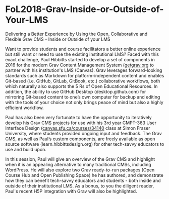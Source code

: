 # FoL2018-Grav-Inside-or-Outside-of-Your-LMS
Delivering a Better Experience by Using the Open, Collaborative and Flexible Grav CMS – Inside or Outside of your LMS

Want to provide students and course facilitators a better online experience but still want or need to use the existing institutional LMS? Faced with this exact challenge, Paul Hibbitts started to develop a set of components in 2016 for the modern Grav Content Management System ([getgrav.org](https://getgrav.org/) to partner with his institution's LMS (Canvas). Grav leverages forward-looking standards such as Markdown for platform-independent content and enables Git-based (i.e. GitHub, GitLab, GitBook, etc.) collaborative workflows, both which naturally also supports the 5 Rs of Open Educational Resources. In addition, the ability to use GitHub Desktop (desktop.github.com) for mirroring Git-based content to one’s own computer for backup and editing with the tools of your choice not only brings peace of mind but also a highly efficient workflow.

Paul has also been very fortunate to have the opportunity to iteratively develop his Grav CMS projects for use with his 3rd year CMPT-363 User Interface Design ([canvas.sfu.ca/courses/34140](https://canvas.sfu.ca/courses/34140) class at Simon Fraser University, where students provided ongoing input and feedback. The Grav CMS, as well as Paul’s custom components, are freely available as open source software (learn.hibbittsdesign.org) for other tech-savvy educators to use and build upon.

In this session, Paul will give an overview of the Grav CMS and highlight when it is an appealing alternative to many traditional CMSs, including WordPress. He will also explore two Grav ready-to-run packages (Open Course Hub and Open Publishing Space) he has authored, and demonstrate how they can benefit tech-savvy educators and students - both inside and outside of their institutional LMS. As a bonus, to you the diligent reader, Paul's recent H5P integration with Grav will also be highlighted.
